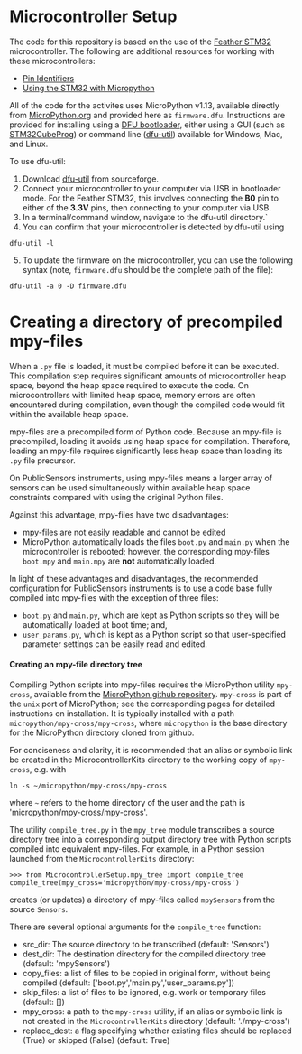 # Microcontroller Setup

The code for this repository is based on the use of the [Feather STM32](https://www.adafruit.com/product/4382) microcontroller. The following are additional resources for working with these microcontrollers:
- [Pin Identifiers](https://github.com/micropython/micropython/blob/master/ports/stm32/boards/ADAFRUIT_F405_EXPRESS/pins.csv)
- [Using the STM32 with Micropython](https://learn.adafruit.com/adafruit-stm32f405-feather-express/micropython-setup)

All of the code for the activites uses MicroPython v1.13, available directly from [MicroPython.org](https://micropython.org/download/) and provided here as `firmware.dfu`. Instructions are provided for installing using a [DFU bootloader](https://learn.adafruit.com/adafruit-stm32f405-feather-express/dfu-bootloader-details), either using a GUI (such as [STM32CubeProg](https://www.st.com/en/development-tools/stm32cubeprog.html)) or command line ([dfu-util](http://dfu-util.sourceforge.net/)) available for Windows, Mac, and Linux.

To use dfu-util:
1. Download [dfu-util](http://dfu-util.sourceforge.net/) from sourceforge.
2. Connect your microcontroller to your computer via USB in bootloader mode. For the Feather STM32, this involves connecting the **B0** pin to either of the **3.3V** pins, then connecting to your computer via USB.
3. In a terminal/command window, navigate to the dfu-util directory.`
4. You can confirm that your microcontroller is detected by dfu-util using
```
dfu-util -l
```
5. To update the firmware on the microcontroller, you can use the following syntax (note, `firmware.dfu` should be the complete path of the file):
```
dfu-util -a 0 -D firmware.dfu
```

# Creating a directory of precompiled mpy-files 

When a `.py` file is loaded, it must be compiled before it can be executed.
This compilation step requires significant amounts of microcontroller heap space, beyond the heap space required to execute the code.
On microcontrollers with limited heap space, memory errors are often encountered during compilation, even though the compiled code would fit within the available heap space.

mpy-files are a precompiled form of Python code.
Because an mpy-file is precompiled, loading it avoids using heap space for compilation.
Therefore, loading an mpy-file requires significantly less heap space than loading its `.py` file precursor.

On PublicSensors instruments, using mpy-files means a larger array of sensors can be used simultaneously within available heap space constraints compared with using the original Python files.

Against this advantage, mpy-files have two disadvantages:
- mpy-files are not easily readable and cannot be edited
- MicroPython automatically loads the files `boot.py` and `main.py` when the microcontroller is rebooted; however, the corresponding mpy-files `boot.mpy` and `main.mpy` are **not** automatically loaded.

In light of these advantages and disadvantages, the recommended configuration for PublicSensors instruments is to use a code base fully compiled into mpy-files with the exception of three files:
- `boot.py` and `main.py`, which are kept as Python scripts so they will be automatically loaded at boot time; and,
- `user_params.py`, which is kept as a Python script so that user-specified parameter settings can be easily read and edited.

#### Creating an mpy-file directory tree

Compiling Python scripts into mpy-files requires the MicroPython utility `mpy-cross`, available from the [MicroPython github repository](https://github.com/micropython/micropython/tree/master/mpy-cross).
`mpy-cross` is part of the `unix` port of MicroPython; see the corresponding pages for detailed instructions on installation.
It is typically installed with a path `micropython/mpy-cross/mpy-cross`, where `micropython` is the base directory for the MicroPython directory cloned from github.

For conciseness and clarity, it is recommended that an alias or symbolic link be created in the MicrocontrollerKits directory to the working copy of `mpy-cross`, e.g. with
```
ln -s ~/micropython/mpy-cross/mpy-cross
```
where `~` refers to the home directory of the user and the path is 'micropython/mpy-cross/mpy-cross'.

The utility `compile_tree.py` in the `mpy_tree` module transcribes a source directory tree into a corresponding output directory tree with Python scripts compiled into equivalent mpy-files. 
For example, in a Python session launched from the `MicrocontrollerKits` directory:
```
>>> from MicrocontrollerSetup.mpy_tree import compile_tree
compile_tree(mpy_cross='micropython/mpy-cross/mpy-cross')
```
creates (or updates) a directory of mpy-files called `mpySensors` from the source `Sensors`.

There are several optional arguments for the `compile_tree` function:
- src_dir: The source directory to be transcribed (default: 'Sensors')
- dest_dir: The destination directory for the compiled directory tree (default: 'mpySensors')
- copy_files: a list of files to be copied in original form, without being compiled (default: ['boot.py','main.py','user_params.py'])
- skip_files: a list of files to be ignored, e.g. work or temporary files (default: [])
- mpy_cross: a path to the `mpy-cross` utility, if an alias or symbolic link is not created in the `MicrocontrollerKits` directory (default: './mpy-cross')
- replace_dest: a flag specifying whether existing files should be replaced (True) or skipped (False) (default: True)

